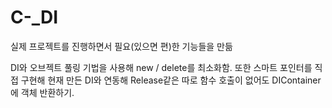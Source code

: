 # C-_DI
실제 프로젝트를 진행하면서 필요(있으면 편)한 기능들을 만듦

DI와 오브젝트 풀링 기법을 사용해 new / delete를 최소화함.
또한 스마트 포인터를 직접 구현해 현재 만든 DI와 연동해 Release같은 따로 함수 호출이 없어도 DIContainer에 객체 반환하기.
